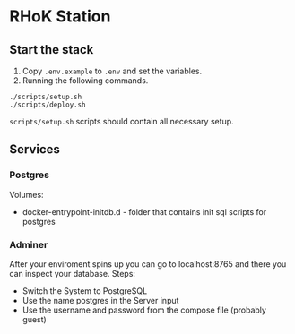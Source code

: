 # RHoK Station

## Start the stack
1. Copy `.env.example` to `.env` and set the variables.
2. Running the following commands.
```
./scripts/setup.sh
./scripts/deploy.sh
```
`scripts/setup.sh` scripts should contain all necessary setup.


## Services

### Postgres

Volumes:
- docker-entrypoint-initdb.d - folder that contains init sql scripts for postgres

### Adminer

After your enviroment spins up you can go to localhost:8765 and there you can inspect your database. Steps:

- Switch the System to PostgreSQL
- Use the name postgres in the Server input
- Use the username and password from the compose file (probably guest)
